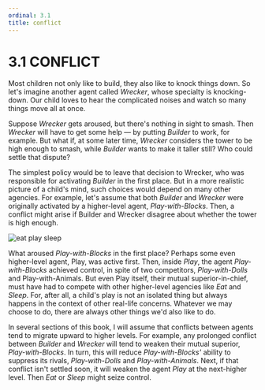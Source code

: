 ```yaml
---
ordinal: 3.1
title: conflict
---
```


# 3.1 CONFLICT

Most children not only like to build, they also like to knock things down. So let's imagine another agent called _Wrecker_, whose specialty is knocking-down. Our child loves to hear the complicated noises and watch so many things move all at once.

Suppose _Wrecker_ gets aroused, but there's nothing in sight to smash. Then _Wrecker_ will have to get some help &mdash; by putting _Builder_ to work, for example. But what if, at some later time, _Wrecker_ considers the tower to be high enough to smash, while _Builder_ wants to make it taller still? Who could settle that dispute?

The simplest policy would be to leave that decision to Wrecker, who was responsible for activating _Builder_ in the first place. But in a more realistic picture of a child's mind, such choices would depend on many other agencies. For example, let's assume that both _Builder_ and _Wrecker_ were originally activated by a higher-level agent, _Play-with-Blocks_. Then, a conflict might arise if Builder and Wrecker disagree about whether the tower is high enough.

![eat play sleep](/images/ch3/3-2.png)

What aroused _Play-with-Blocks_ in the first place? Perhaps some even higher-level agent, Play, was active first. Then, inside _Play_, the agent _Play-with-Blocks_ achieved control, in spite of two competitors, _Play-with-Dolls_ and Play-with-Animals. But even Play itself, their mutual superior-in-chief, must have had to compete with other higher-level agencies like _Eat_ and _Sleep_. For, after all, a child's play is not an isolated thing but always happens in the context of other real-life concerns. Whatever we may choose to do, there are always other things we'd also like to do.

In several sections of this book, I will assume that conflicts between agents tend to migrate upward to higher levels. For example, any prolonged conflict between _Builder_ and _Wrecker_ will tend to weaken their mutual superior, _Play-with-Blocks_. In turn, this will reduce _Play-with-Blocks'_ ability to suppress its rivals, _Play-with-Dolls_ and _Play-with-Animals_. Next, if that conflict isn't settled soon, it will weaken the agent _Play_ at the next-higher level. Then _Eat_ or _Sleep_ might seize control.
